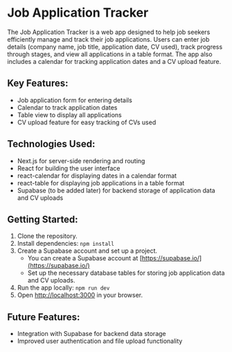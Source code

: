 # Job Application Tracker

The Job Application Tracker is a web app designed to help job seekers efficiently manage and track their job applications. Users can enter job details (company name, job title, application date, CV used), track progress through stages, and view all applications in a table format. The app also includes a calendar for tracking application dates and a CV upload feature.

## Key Features:
- Job application form for entering details
- Calendar to track application dates
- Table view to display all applications
- CV upload feature for easy tracking of CVs used

## Technologies Used:
- Next.js for server-side rendering and routing
- React for building the user interface
- react-calendar for displaying dates in a calendar format
- react-table for displaying job applications in a table format
- Supabase (to be added later) for backend storage of application data and CV uploads

## Getting Started:
1. Clone the repository.
2. Install dependencies: `npm install`
3. Create a Supabase account and set up a project.
   - You can create a Supabase account at [https://supabase.io/](https://supabase.io/)
   - Set up the necessary database tables for storing job application data and CV uploads.
4. Run the app locally: `npm run dev`
5. Open [http://localhost:3000](http://localhost:3000) in your browser.

## Future Features:
- Integration with Supabase for backend data storage
- Improved user authentication and file upload functionality
